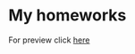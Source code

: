 # My homeworks

For preview click [here](https://https://oleksandrklumchyk1986.github.io/My-home-work/)
